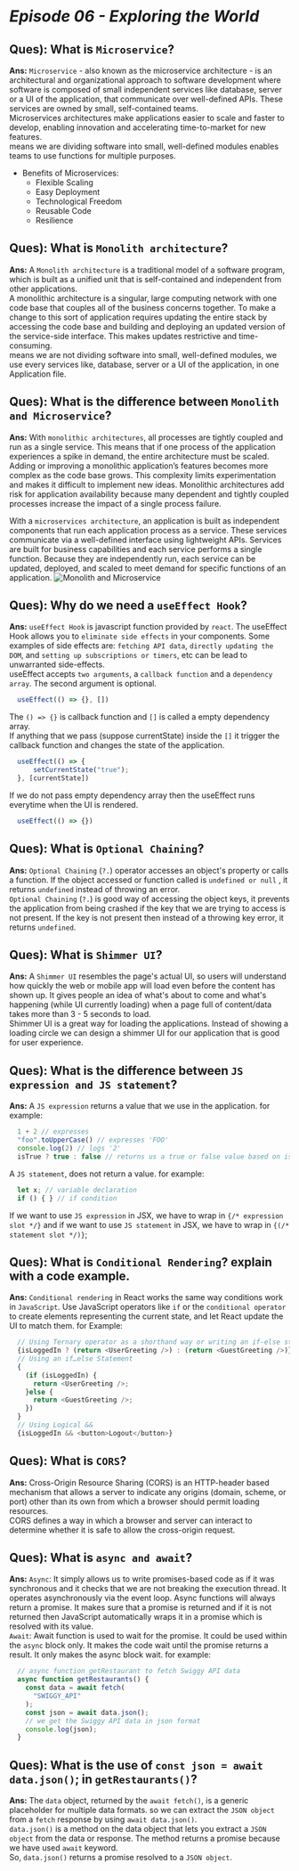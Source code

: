 # _Episode 06 - Exploring the World_


## Ques): What is `Microservice`?
**Ans:** `Microservice` - also known as the microservice architecture - is an architectural and organizational approach to software development where software is composed of small independent services like database, server or a UI of the application, that communicate over well-defined APIs. These services are owned by small, self-contained teams.<br/>
Microservices architectures make applications easier to scale and faster to develop, enabling innovation and accelerating time-to-market for new features.<br/>
means we are dividing software into small, well-defined modules enables teams to use functions for multiple purposes.

- Benefits of Microservices:
  - Flexible Scaling
  - Easy Deployment
  - Technological Freedom
  - Reusable Code
  - Resilience

## Ques): What is `Monolith architecture`?
**Ans:** A `Monolith architecture` is a traditional model of a software program, which is built as a unified unit that is self-contained and independent from other applications.<br/>
A monolithic architecture is a singular, large computing network with one code base that couples all of the business concerns together. To make a change to this sort of application requires updating the entire stack by accessing the code base and building and deploying an updated version of the service-side interface. This makes updates restrictive and time-consuming.<br/>
means we are not dividing software into small, well-defined modules, we use every services like, database, server or a UI of the application, in one Application file.

## Ques): What is the difference between `Monolith and Microservice`?
**Ans:** With `monolithic architectures`, all processes are tightly coupled and run as a single service. This means that if one process of the application experiences a spike in demand, the entire architecture must be scaled. Adding or improving a monolithic application’s features becomes more complex as the code base grows. This complexity limits experimentation and makes it difficult to implement new ideas. Monolithic architectures add risk for application availability because many dependent and tightly coupled processes increase the impact of a single process failure.

With a `microservices architecture`, an application is built as independent components that run each application process as a service. These services communicate via a well-defined interface using lightweight APIs. Services are built for business capabilities and each service performs a single function. Because they are independently run, each service can be updated, deployed, and scaled to meet demand for specific functions of an application.
![Monolith and Microservice](./monolith-microservices.png)

## Ques): Why do we need a `useEffect Hook`?
**Ans:** `useEffect Hook` is javascript function provided by `react`. The useEffect Hook allows you to  `eliminate side effects` in your components. Some examples of side effects are: `fetching API data`, `directly updating the DOM`, and `setting up subscriptions or timers`, etc can be lead to unwarranted side-effects.<br/>
useEffect accepts `two arguments`, a `callback function` and a `dependency array`. The second argument is optional.

```js
  useEffect(() => {}, [])
```
The `() => {}` is callback function and `[]` is called a empty dependency array. <br/>
If anything that we pass (suppose currentState) inside the `[]` it trigger the callback function and changes the state of the application.
```js
  useEffect(() => {
      setCurrentState("true");
  }, [currentState])
```
If we do not pass empty dependency array then the useEffect runs everytime when the UI is rendered.

```js
  useEffect(() => {})
```


## Ques): What is `Optional Chaining`?
**Ans:** `Optional Chaining` (`?.`) operator accesses an object's property or calls a function. If the object accessed or function called is `undefined or null` , it returns `undefined` instead of throwing an error.<br/>
`Optional Chaining` (`?.`) is good way of accessing the object keys, it prevents the application from being crashed if the key that we are trying to access is not present. If the key is not present then instead of a throwing key error, it returns `undefined`.


## Ques): What is `Shimmer UI`?
**Ans:** A `Shimmer UI` resembles the page's actual UI, so users will understand how quickly the web or mobile app will load even before the content has shown up. It gives people an idea of what's about to come and what's happening (while UI currently loading) when a page full of content/data takes more than 3 - 5 seconds to load.<br/>
Shimmer UI is a great way for loading the applications. Instead of showing a loading circle we can design a shimmer UI for our application that is good for user experience.


## Ques): What is the difference between `JS expression and JS statement`?
**Ans:** A `JS expression` returns a value that we use in the application. for example: 
```js
  1 + 2 // expresses 
  "foo".toUpperCase() // expresses 'FOO'
  console.log(2) // logs '2'
  isTrue ? true : false // returns us a true or false value based on isTrue value
```
A `JS statement`, does not return a value. for example:
```js
  let x; // variable declaration
  if () { } // if condition
```
If we want to use `JS expression` in JSX, we have to wrap in `{/* expression slot */}` and if we want to use `JS statement` in JSX, we have to wrap in `{(/* statement slot */)}`;


## Ques): What is `Conditional Rendering`? explain with a code example.
**Ans:** `Conditional rendering` in React works the same way conditions work in `JavaScript`. Use JavaScript operators like `if` or the `conditional operator` to create elements representing the current state, and let React update the UI to match them. for Example:
```js
  // Using Ternary operator as a shorthand way or writing an if-else statement
  {isLoggedIn ? (return <UserGreeting />) : (return <GuestGreeting />)};
  // Using an if…else Statement
  {
    (if (isLoggedIn) {
      return <UserGreeting />;
    }else {
      return <GuestGreeting />;
    })
  }
  // Using Logical &&
  {isLoggedIn && <button>Logout</button>}
```


## Ques): What is `CORS`?
**Ans:** Cross-Origin Resource Sharing (CORS) is an HTTP-header based mechanism that allows a server to indicate any origins (domain, scheme, or port) other than its own from which a browser should permit loading resources.<br/>
CORS defines a way in which a browser and server can interact to determine whether it is safe to allow the cross-origin request.


## Ques): What is `async and await`?
**Ans:** `Async`: It simply allows us to write promises-based code as if it was synchronous and it checks that we are not breaking the execution thread. It operates asynchronously via the event loop. Async functions will always return a promise. It makes sure that a promise is returned and if it is not returned then JavaScript automatically wraps it in a promise which is resolved with its value.<br/>
`Await`: Await function is used to wait for the promise. It could be used within the `async` block only. It makes the code wait until the promise returns a result. It only makes the async block wait.
for example: 
```js
  // async function getRestaurant to fetch Swiggy API data
  async function getRestaurants() {
    const data = await fetch(
      "SWIGGY_API"
    );
    const json = await data.json();
    // we get the Swiggy API data in json format
    console.log(json);
  }
```


## Ques): What is the use of `const json = await data.json()`; in `getRestaurants()`?
**Ans:** The `data` object, returned by the `await fetch()`, is a generic placeholder for multiple data formats.
so we can extract the `JSON object` from a `fetch` response by using `await data.json()`.<br/>
`data.json()` is a method on the data object that lets you extract a `JSON object` from the data or response. The method returns a promise because we have used `await` keyword.<br/>
So, `data.json()` returns a promise resolved to a `JSON object`.